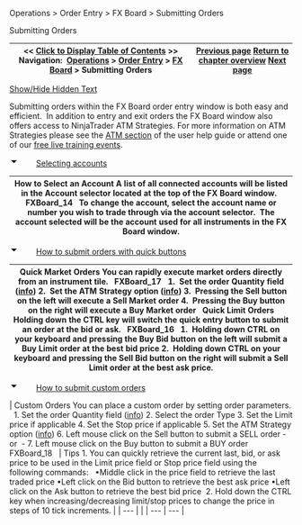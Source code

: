 ﻿


Operations \> Order Entry \> FX Board \> Submitting Orders






















Submitting Orders







| \<\< [Click to Display Table of Contents](submitting_orders_fx_board.md) \>\> **Navigation:**     [Operations](operations-1.md) \> [Order Entry](order_entry-1.md) \> [FX Board](fx_board-1.md) \> Submitting Orders | [Previous page](working_with_instrument_tiles_fx_board-1.md) [Return to chapter overview](fx_board-1.md) [Next page](modifying_and_cancelling_orders_fx_board-1.md) |
| --- | --- |




[Show/Hide Hidden Text](javascript:HMToggleExpandAll(!HMAnyToggleOpen()) "Click to open/close expanding sections")









Submitting orders within the FX Board order entry window is both easy and efficient.  In addition to entry and exit orders the FX Board window also offers access to NinjaTrader  ATM Strategies. For more information on ATM Strategies please see the [ATM section](atm_strategy-1.md) of the user help guide or attend one of our [free live training events](http://www.ninjatrader.com/webinars.php).


![tog_minus](tog_minus-1.gif)        [Selecting accounts](javascript:HMToggle('toggle','SelectingAccounts','SelectingAccounts_ICON'))




| How to Select an Account A list of all connected accounts will be listed in the Account selector located at the top of the FX Board window.    FXBoard_14   To change the account, select the account name or number you wish to trade through via the account selector.  The account selected will be the account used for all instruments in the FX Board window. |
| --- |



![tog_minus](tog_minus-1.gif)        [How to submit orders with quick buttons](javascript:HMToggle('toggle','HowToSubmitOrdersWithQuickButtons','HowToSubmitOrdersWithQuickButtons_ICON'))




| Quick Market Orders You can rapidly execute market orders directly from an instrument tile.   FXBoard_17   1\.  Set the order Quantity field ([info](quantity_selector-1.md)) 2\.  Set the ATM Strategy option ([info](atm_strategy_parameters-1.md)) 3\.  Pressing the Sell button on the left will execute a Sell Market order 4\.  Pressing the Buy button on the right will execute a Buy Market order   Quick Limit Orders Holding down the CTRL key will switch the quick entry button to submit an order at the bid or ask.   FXBoard_16   1\.  Holding down CTRL on your keyboard and pressing the Buy Bid button on the left will submit a Buy Limit order at the best bid price 2\.  Holding down CTRL on your keyboard and pressing the Sell Bid button on the right will submit a Sell Limit order at the best ask price. |
| --- |



![tog_minus](tog_minus-1.gif)        [How to submit custom orders](javascript:HMToggle('toggle','HowToSubmitCustomOrders','HowToSubmitCustomOrders_ICON'))




| Custom Orders You can place a custom order by setting order parameters.   1\. Set the order Quantity field ([info](quantity_selector-1.md)) 2\. Select the order Type 3\. Set the Limit price if applicable 4\. Set the Stop price if applicable 5\. Set the ATM Strategy option ([info](atm_strategy_parameters-1.md)) 6\. Left mouse click on the Sell button to submit a SELL order  \- or  \- 7\. Left mouse click on the Buy button to submit a BUY order   FXBoard_18     | Tips 1\. You can quickly retrieve the current last, bid, or ask price to be used in the Limit price field or Stop price field using the following commands:    •Middle click in the price field to retrieve the last traded price •Left click on the Bid button to retrieve the best ask price •Left click on the Ask button to retrieve the best bid price  2\. Hold down the CTRL key when increasing/decreasing limit/stop prices to change the price in steps of 10 tick increments. | | --- | |
| --- | --- |











